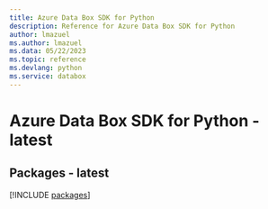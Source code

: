 ```yaml
---
title: Azure Data Box SDK for Python
description: Reference for Azure Data Box SDK for Python
author: lmazuel
ms.author: lmazuel
ms.data: 05/22/2023
ms.topic: reference
ms.devlang: python
ms.service: databox
---
```

# Azure Data Box SDK for Python - latest
## Packages - latest
[!INCLUDE [packages](data-box-index.md)]